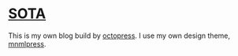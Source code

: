 # [SOTA](http://deeeet.com/writing/)

This is my own blog build by [octopress](http://octopress.org/). I use my own design theme, [mnmlpress](https://github.com/tcnksm/mnmlpress). 
